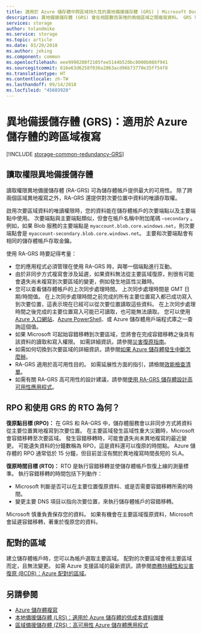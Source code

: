 ```yaml
---
title: 適用於 Azure 儲存體中跨區域持久性的異地備援儲存體 (GRS) | Microsoft Docs
description: 異地備援儲存體 (GRS) 會在相距數百英哩的兩個區域之間複寫資料。 GRS 可以針對資料中心內的硬體故障提供防護，也可以針對區域性災害提供防護。
services: storage
author: tolandmike
ms.service: storage
ms.topic: article
ms.date: 03/20/2018
ms.author: jeking
ms.component: common
ms.openlocfilehash: eee9998280f2105fee5144b520bc8000b086f941
ms.sourcegitcommit: 616e63d6258f036a2863acd96b73770e35ff54f8
ms.translationtype: HT
ms.contentlocale: zh-TW
ms.lasthandoff: 09/14/2018
ms.locfileid: "45603920"
---
```

# <a name="geo-redundant-storage-grs-cross-regional-replication-for-azure-storage"></a>異地備援儲存體 (GRS)：適用於 Azure 儲存體的跨區域複寫
[!INCLUDE [storage-common-redundancy-GRS](../../../includes/storage-common-redundancy-grs.md)]

## <a name="read-access-geo-redundant-storage"></a>讀取權限異地備援儲存體
讀取權限異地備援儲存體 (RA-GRS) 可為儲存體帳戶提供最大的可用性。 除了跨兩個區域異地複寫之外，RA-GRS 還提供對次要位置中資料的唯讀存取權。

啟用次要區域資料的唯讀權限時，您的資料能在儲存體帳戶的次要端點以及主要端點中使用。 次要端點與主要端點類似，但會在帳戶名稱中附加尾碼 `–secondary` 。 例如，如果 Blob 服務的主要端點是 `myaccount.blob.core.windows.net`，則次要端點會是 `myaccount-secondary.blob.core.windows.net`。 主要和次要端點會有相同的儲存體帳戶存取金鑰。

使用 RA-GRS 時要記得考量：

* 您的應用程式必須管理在使用 RA-GRS 時，與哪一個端點進行互動。
* 由於非同步方式複寫會涉及延遲，如果資料無法從主要區域復原，則很有可能會遺失尚未複寫到次要區域的變更，例如發生地區性災難時。
* 您可以查看儲存體帳戶的上次同步處理時間。 上次同步處理時間是 GMT 日期/時間值。 在上次同步處理時間之前完成的所有主要位置寫入都已成功寫入到次要位置，這表示現在已經可以從次要位置讀取這些資料。 在上次同步處理時間之後完成的主要位置寫入可能已可讀取，也可能無法讀取。 您可以使用 [Azure 入口網站](https://portal.azure.com/)、[Azure PowerShell](storage-powershell-guide-full.md)、或 Azure 儲存體用戶端程式庫之一查詢這個值。
* 如果 Microsoft 可起始容錯移轉到次要區域，您將會在完成容錯移轉之後具有該資料的讀取和寫入權限。 如需詳細資訊，請參閱[災害復原指南](storage-disaster-recovery-guidance.md)。
* 如需如何切換到次要區域的詳細資訊，請參閱[如果 Azure 儲存體發生中斷怎麼辦](storage-disaster-recovery-guidance.md)。
* RA-GRS 適用於高可用性目的。 如需延展性方面的指引，請檢閱[效能檢查清單](storage-performance-checklist.md)。
* 如需有關 RA-GRS 高可用性的設計建議，請參閱[使用 RA-GRS 儲存體設計高可用性應用程式](storage-designing-ha-apps-with-ragrs.md)。

## <a name="what-is-the-rpo-and-rto-with-grs"></a>RPO 和使用 GRS 的 RTO 為何？
**復原點目標 (RPO)：** 在 GRS 和 RA-GRS 中，儲存體服務會以非同步方式將資料從主要位置異地複寫到次要位置。 在主要區域發生區域性重大災難時，Microsoft 會容錯移轉至次要區域。 發生容錯移轉時，可能會遺失尚未異地複寫的最近變更。 可能遺失資料的分鐘數稱為 RPO，這是資料還可以復原的時間點。 Azure 儲存體的 RPO 通常低於 15 分鐘，但目前並沒有關於異地複寫時間長短的 SLA。

**復原時間目標 (RTO)：** RTO 是執行容錯移轉並使儲存體帳戶恢復上線的測量標準。 執行容錯移轉的時間包括下列動作：

   * Microsoft 判斷是否可以在主要位置復原資料、或是否需要容錯移轉所需的時間。
   * 變更主要 DNS 項目以指向次要位置，來執行儲存體帳戶的容錯移轉。

   Microsoft 慎重負責保存您的資料。 如果有機會在主要區域復原資料，Microsoft 會延遲容錯移轉，著重於復原您的資料。 

## <a name="paired-regions"></a>配對的區域 
建立儲存體帳戶時，您可以為帳戶選取主要區域。 配對的次要區域會視主要區域而定，且無法變更。 如需 Azure 支援區域的最新資訊，請參閱[商務持續性和災害復原 (BCDR)：Azure 配對的區域](../../best-practices-availability-paired-regions.md)。

## <a name="see-also"></a>另請參閱
- [Azure 儲存體複寫](storage-redundancy.md)
- [本地備援儲存體 (LRS)：適用於 Azure 儲存體的低成本資料備援](storage-redundancy-lrs.md)
- [區域備援儲存體 (ZRS)：高可用性 Azure 儲存體應用程式](storage-redundancy-zrs.md)